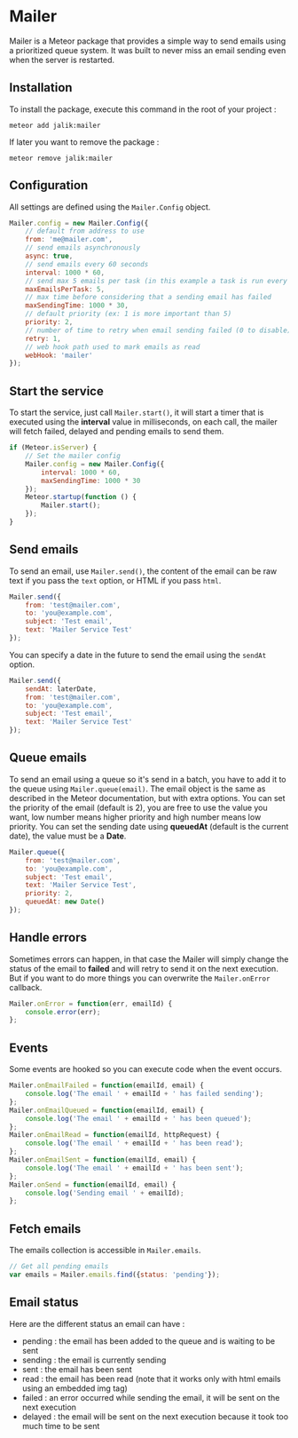 # Mailer

Mailer is a Meteor package that provides a simple way to send emails using a prioritized queue system.
It was built to never miss an email sending even when the server is restarted.

## Installation

To install the package, execute this command in the root of your project :
```
meteor add jalik:mailer
```

If later you want to remove the package :
```
meteor remove jalik:mailer
```

## Configuration

All settings are defined using the `Mailer.Config` object.

```js
Mailer.config = new Mailer.Config({
    // default from address to use
    from: 'me@mailer.com',
    // send emails asynchronously
    async: true,
    // send emails every 60 seconds
    interval: 1000 * 60,
    // send max 5 emails per task (in this example a task is run every 60 seconds) /  (0 to disable)
    maxEmailsPerTask: 5,
    // max time before considering that a sending email has failed
    maxSendingTime: 1000 * 30,
    // default priority (ex: 1 is more important than 5)
    priority: 2,
    // number of time to retry when email sending failed (0 to disable)
    retry: 1,
    // web hook path used to mark emails as read
    webHook: 'mailer'
});
```

## Start the service

To start the service, just call `Mailer.start()`, it will start a timer that is executed using the **interval** value in milliseconds,
on each call, the mailer will fetch failed, delayed and pending emails to send them.

```js
if (Meteor.isServer) {
    // Set the mailer config
    Mailer.config = new Mailer.Config({
        interval: 1000 * 60,
        maxSendingTime: 1000 * 30
    });
    Meteor.startup(function () {
        Mailer.start();
    });
}
```

## Send emails

To send an email, use `Mailer.send()`, the content of the email can be raw text if you pass the `text` option, or HTML if you pass `html`.

```js
Mailer.send({
    from: 'test@mailer.com',
    to: 'you@example.com',
    subject: 'Test email',
    text: 'Mailer Service Test'
});
```

You can specify a date in the future to send the email using the `sendAt` option.

```js
Mailer.send({
    sendAt: laterDate,
    from: 'test@mailer.com',
    to: 'you@example.com',
    subject: 'Test email',
    text: 'Mailer Service Test'
});
```

## Queue emails

To send an email using a queue so it's send in a batch, you have to add it to the queue using `Mailer.queue(email)`.
The email object is the same as described in the Meteor documentation, but with extra options.
You can set the priority of the email (default is 2), you are free to use the value you want, low number means higher priority and high number means low priority.
You can set the sending date using **queuedAt** (default is the current date), the value must be a **Date**.

```js
Mailer.queue({
    from: 'test@mailer.com',
    to: 'you@example.com',
    subject: 'Test email',
    text: 'Mailer Service Test',
    priority: 2,
    queuedAt: new Date()
});
```

## Handle errors

Sometimes errors can happen, in that case the Mailer will simply change the status of the email to **failed** and will retry to send it on the next execution.
But if you want to do more things you can overwrite the `Mailer.onError` callback.

```js
Mailer.onError = function(err, emailId) {
    console.error(err);
};
```

## Events

Some events are hooked so you can execute code when the event occurs.

```js
Mailer.onEmailFailed = function(emailId, email) {
    console.log('The email ' + emailId + ' has failed sending');
};
Mailer.onEmailQueued = function(emailId, email) {
    console.log('The email ' + emailId + ' has been queued');
};
Mailer.onEmailRead = function(emailId, httpRequest) {
    console.log('The email ' + emailId + ' has been read');
};
Mailer.onEmailSent = function(emailId, email) {
    console.log('The email ' + emailId + ' has been sent');
};
Mailer.onSend = function(emailId, email) {
    console.log('Sending email ' + emailId);
};
```

## Fetch emails

The emails collection is accessible in `Mailer.emails`.

```js
// Get all pending emails
var emails = Mailer.emails.find({status: 'pending'});
```

## Email status

Here are the different status an email can have :
* pending : the email has been added to the queue and is waiting to be sent
* sending : the email is currently sending
* sent : the email has been sent
* read : the email has been read (note that it works only with html emails using an embedded img tag)
* failed : an error occurred while sending the email, it will be sent on the next execution
* delayed : the email will be sent on the next execution because it took too much time to be sent
